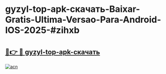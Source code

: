 # gyzyl-top-apk-скачать-Baixar-Gratis-Ultima-Versao-Para-Android-IOS-2025-#zihxb

# <h2><a href="https://ainizakaria.my?title=gyzyl-top-apk-скачать&ref=24M">🔗👉 🔴 gyzyl-top-apk-скачать</a></h2>

[![acn](https://github.com/user-attachments/assets/0f9c940e-d8b0-45ae-aac7-cd30a18b3e1c)](https://ainizakaria.my?title=gyzyl-top-apk-скачать&ref=24M)

